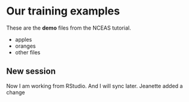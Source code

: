 # Our training examples

These are the **demo** files from the NCEAS tutorial.

- apples
- oranges
- other files

## New session

Now I am working from RStudio.  And I will sync later.
Jeanette added a change
